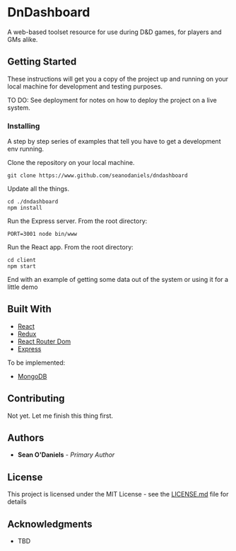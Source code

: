 # DnDashboard

A web-based toolset resource for use during D&D games, for players and GMs alike.

## Getting Started

These instructions will get you a copy of the project up and running on your local machine for development and testing purposes.

TO DO: See deployment for notes on how to deploy the project on a live system.

### Installing

A step by step series of examples that tell you have to get a development env running.

Clone the repository on your local machine.

```
git clone https://www.github.com/seanodaniels/dndashboard
```

Update all the things.

```
cd ./dndashboard
npm install
```

Run the Express server. From the root directory:

```
PORT=3001 node bin/www
```

Run the React app. From the root directory:

```
cd client
npm start
```

End with an example of getting some data out of the system or using it for a little demo

## Built With

* [React](https://reactjs.org/)
* [Redux](https://redux.js.org/)
* [React Router Dom](https://github.com/reactjs/react-router-redux)
* [Express](https://expressjs.com/)

To be implemented:
* [MongoDB](https://www.mongodb.com/)

## Contributing

Not yet. Let me finish this thing first.

## Authors

* **Sean O'Daniels** - *Primary Author*

## License

This project is licensed under the MIT License - see the [LICENSE.md](LICENSE.md) file for details

## Acknowledgments

* TBD
